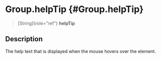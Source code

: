 Group.helpTip {#Group.helpTip}
=============

> [String]{role="ref"} **helpTip**

Description
-----------

The help text that is displayed when the mouse hovers over the element.
